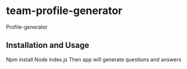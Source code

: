 # team-profile-generator
Profile-generator

## Installation and Usage
Npm install
Node index.js
Then app will generate questions and answers